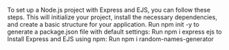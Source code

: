 To set up a Node.js project with Express and EJS, you can follow these steps. This will initialize your project, install the necessary dependencies, and create a basic structure for your application.
Run npm init -y to generate a package.json file with default settings:
Run npm i express ejs to Install Express and EJS using npm:
Run npm i random-names-generator 
